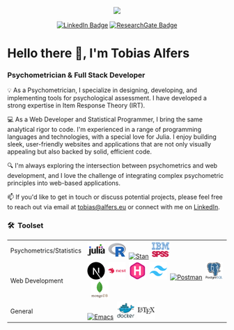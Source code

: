 <p align="center"><img src="https://media.giphy.com/media/iIqmM5tTjmpOB9mpbn/giphy.gif" width="300"/></p>
<p align="center">
<a href="https://www.linkedin.com/in/tobias-alfers-4b033499"><img src="https://img.shields.io/badge/LinkedIn-blue?style=for-the-badge&logo=linkedin&logoColor=white" alt="LinkedIn Badge"></a>
<a href="https://www.researchgate.net/profile/Tobias-Alfers"><img src="https://img.shields.io/badge/Research_Gate-00CCBB.svg?&style=for-the-badge&logo=ResearchGate&logoColor=white" alt="ResearchGate Badge"></a>
</p>

# Hello there 👋, I'm Tobias Alfers

### Psychometrician & Full Stack Developer

💡 As a Psychometrician, I specialize in designing, developing, and implementing tools for psychological assessment. I have developed a strong expertise in Item Response Theory (IRT).

💻 As a Web Developer and Statistical Programmer, I bring the same analytical rigor to code. I'm experienced in a range of programming languages and technologies, with a special love for Julia. I enjoy building sleek, user-friendly websites and applications that are not only visually appealing but also backed by solid, efficient code.

🔍 I'm always exploring the intersection between psychometrics and web development, and I love the challenge of integrating complex psychometric principles into web-based applications.

<!--
🔗 Here, you'll find a portfolio of my projects, ranging from psychometric analysis tools to full-stack web development. I'm open to collaboration and always eager to learn from other developers.
-->

📫 If you'd like to get in touch or discuss potential projects, please feel free to reach out via email at tobias@alfers.eu or connect with me on [LinkedIn](https://www.linkedin.com/in/tobias-alfers-4b033499/).



### 🛠 &nbsp;Toolset

<table>
<tr>
  <td scope="col">Psychometrics/Statistics</td>
  <td scope="col">
    <a href="https://www.julialang.org"><img src="https://github.com/devicons/devicon/blob/master/icons/julia/julia-original-wordmark.svg" title="Julia" alt="Julia" width="40" height="40"/></a>&nbsp;
    <a href="https://www.r-project.org"><img src="https://github.com/devicons/devicon/blob/master/icons/r/r-original.svg" title="R" alt="R" width="40" height="40"/></a>&nbsp;
    <a href="https://mc-stan.org"><img src="https://mc-stan.org/rstan/reference/figures/stanlogo.png" title="Stan" alt="Stan" width="40" height="40"/></a>&nbsp;
    <a href="https://www.ibm.com/spss"><img src="https://github.com/devicons/devicon/blob/master/icons/spss/spss-original.svg" title="SPSS" alt="SPSS" width="40" height="40"/></a>&nbsp;  
  </td>
</tr>
<tr>
  <td scope="col">Web Development</td>
  <td scope="col">
    <a href="https://nextjs.org"><img src="https://github.com/devicons/devicon/blob/master/icons/nextjs/nextjs-original.svg" title="NextJS"  alt="NextJS" width="40" height="40"/></a>&nbsp;
    <a href="https://nestjs.com"><img src="https://github.com/devicons/devicon/blob/master/icons/nestjs/nestjs-plain-wordmark.svg" title="NestJS"  alt="NestJS" width="40" height="40"/></a>&nbsp;
    <a href="https://gohugo.io"><img src="https://github.com/devicons/devicon/blob/master/icons/hugo/hugo-original.svg" title="Hugo"  alt="Hugo" width="40" height="40"/></a>&nbsp;
    <a href="https://tailwindcss.com"><img src="https://github.com/devicons/devicon/blob/master/icons/tailwindcss/tailwindcss-plain.svg" title="TailwindCSS"  alt="TailwindCSS" width="40" height="40"/></a>&nbsp;  
    <a href="https://www.postman.com"><img src="https://www.vectorlogo.zone/logos/getpostman/getpostman-icon.svg" title="Postman"  alt="Postman" width="40" height="40"/></a>&nbsp;
    <a href="https://www.postgresql.org"><img src="https://github.com/devicons/devicon/blob/master/icons/postgresql/postgresql-original-wordmark.svg" title="PostgreSQL"  alt="PostgreSQL" width="40" height="40"/></a>&nbsp;
    <a href="https://www.mongodb.com"><img src="https://github.com/devicons/devicon/blob/master/icons/mongodb/mongodb-original-wordmark.svg" title="MongoDB"  alt="MongoDB" width="40" height="40"/></a>&nbsp;
  </td>
</tr>
<tr>
  <td scope="col">General</td>
  <td scope="col">
    <a href="https://www.gnu.org/software/emacs"><img src="https://upload.wikimedia.org/wikipedia/commons/5/5f/Emacs-logo.svg" title="Emacs" alt="Emacs" width="40" height="40"/></a>&nbsp;
    <a href="https://www.docker.com"><img src="https://github.com/devicons/devicon/blob/master/icons/docker/docker-original-wordmark.svg" title="Docker"  alt="Docker" width="40" height="40"/></a>&nbsp;
    <a href="https://www.latex-project.org"><img src="https://github.com/devicons/devicon/blob/master/icons/latex/latex-original.svg" title="LaTeX"  alt="LaTeX" width="40" height="40"/></a>&nbsp;
  </td>
</tr>
</table>

<p>
</p>

<!--
**t-alfers/t-alfers** is a ✨ _special_ ✨ repository because its `README.md` (this file) appears on your GitHub profile.

Here are some ideas to get you started:

- 🔭 I’m currently working on ...
- 🌱 I’m currently learning ...
- 👯 I’m looking to collaborate on ...
- 🤔 I’m looking for help with ...
- 💬 Ask me about ...
- 📫 How to reach me: ...
- 😄 Pronouns: ...
- ⚡ Fun fact: ...
-->

